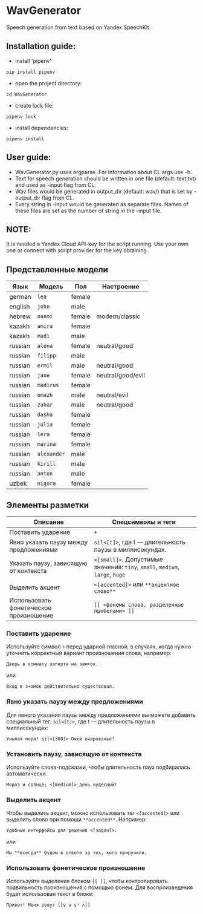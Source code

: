 # WavGenerator
Speech generation from text based on Yandex SpeechKit.


## Installation guide:

- install 'pipenv'

`pip install pipenv`
- open the project directory:

`cd WavGenerator`
- create lock file:

`pipenv lock`
- install dependencies:

`pipenv install`

## User guide:

- WavGenerator.py uses argparse. For information about CL args use -h.
- Text for speech generation should be written in one file (default: text.txt) and used as -input flag from CL.
- Wav files would be generated in output_dir (default: wav/) that is set by -output_dir flag from CL.
- Every string in -input would be generated as separate files. Names of these files are set as the number of string in the -input file.

## NOTE: 
It is needed a Yandex Cloud API-key for the script running.
Use your own one or connect with script provider for the key obtaining.

## Представленные модели

| **Язык** | **Модель** | **Пол** | **Настроение** |
|---|---|---|---|
| german | `lea` | female |  |
| english | `john` | male |  |
| hebrew | `naomi` | female | modern/classic|
| kazakh | `amira` | female |  |
| kazakh | `madi` | male |  |
| russian | `alena` | female | neutral/good |
| russian | `filipp` | male |  |
| russian | `ermil` | male | neutral/good |
| russian | `jane` | female | neutral/good/evil |
| russian | `madirus` | female |  |
| russian | `omazh` | male | neutral/evil |
| russian | `zahar` | male | neutral/good |
| russian | `dasha` | female |  |
| russian | `julia` | female |  |
| russian | `lera` | female |  |
| russian | `marina` | female |  |
| russian | `alexander` | male |  |
| russian | `kirill` | male |  |
| russian | `anton` | male |  |
| uzbek | `nigora` | female |  |

## Элементы разметки

| Описание | Спецсимволы и теги |
|---|---|
| Поставить ударение | `+` |
| Явно указать паузу между предложениями | `sil<[t]>`, где t — длительность паузы в миллисекундах. |
| Указать паузу, зависящую от контекста | `<[small]>`. Допустимые значения: `tiny`, `small`, `medium`, `large`, `huge` |
| Выделить акцент | `<[accented]>` или `**акцентное слово**` |
| Использовать фонетическое произношение | `[[ <фонемы слова, разделенные пробелами> ]]` |

### Поставить ударение

Используйте символ `+` перед ударной гласной, в случаях, когда нужно уточнить корректный вариант произношения слова, например:

```text
Дверь в комнату заперта на зам+ок.
```

или

```text
Вход в з+амок действительно существовал.
```

### Явно указать паузу между предложениями

Для явного указания паузы между предложениями вы можете добавить специальный тег: `sil<[t]>`, где t — длительность паузы в миллисекундах:

```text
Унылая пора! sil<[300]> Очей очарованье!
```

### Установить паузу, зависящую от контекста

Используйте слова-подсказки, чтобы длительность пауз подбиралась автоматически.

```
Мороз и солнце; <[medium]> день чудесный!
```

### Выделить акцент

Чтобы выделить акцент, можно использовать тег `<[accented]>` или выделить слово при помощи ``**accented**``. Например:

```text
Удобные интерфейсы для решения <[задач]>.
```

или

```text
Мы **всегда** будем в ответе за тех, кого приручили.
```

### Использовать фонетическое произношение

Используйте выделение блоком `[[ ]]`, чтобы контролировать правильность произношения с помощью фонем. Для воспроизведения будет использован текст в блоке:

```text
Привет! Меня зовут [[v a sʲ ʌ]]
```
